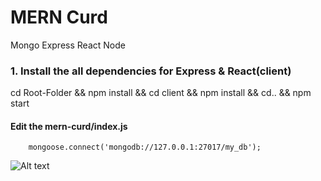 # MERN Curd
Mongo Express React Node

### 1. Install the all dependencies for Express & React(client)

cd Root-Folder && npm install && cd client && npm install && cd.. && npm start

#### Edit the mern-curd/index.js
    
```
    mongoose.connect('mongodb://127.0.0.1:27017/my_db');
```

![Alt text](https://raw.githubusercontent.com/gopy/mern-curd/master/mean-crud.png "Mern Curd")
